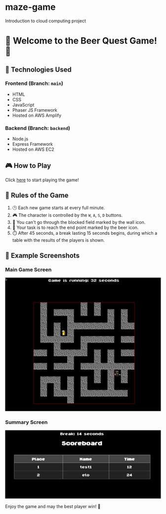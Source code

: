# maze-game
Introduction to cloud computing project
# 🍻 Welcome to the Beer Quest Game! 🍻

## 🚀 Technologies Used

### Frontend (Branch: `main`)
- HTML
- CSS
- JavaScript
- Phaser JS Framework
- Hosted on AWS Amplify


### Backend (Branch: `backend`)
- Node.js
- Express Framework
- Hosted on AWS EC2

## 🎮 How to Play
Click [here](https://main.dw2uffzoq9fxk.amplifyapp.com/) to start playing the game!

## 📜 Rules of the Game

1. 🕒 Each new game starts at every full minute.
2. 🎮 The character is controlled by the `W`, `A`, `S`, `D` buttons.
3. 🚧 You can't go through the blocked field marked by the wall icon.
4. 🍺 Your task is to reach the end point marked by the beer icon.
5. ⏱️ After 45 seconds, a break lasting 15 seconds begins, during which a table with the results of the players is shown.

## 📸 Example Screenshots

### Main Game Screen
![Main Game Screen](images/game_screen.png)

### Summary Screen
![Summary Screen](images/end_screen.png)

Enjoy the game and may the best player win! 🍻

